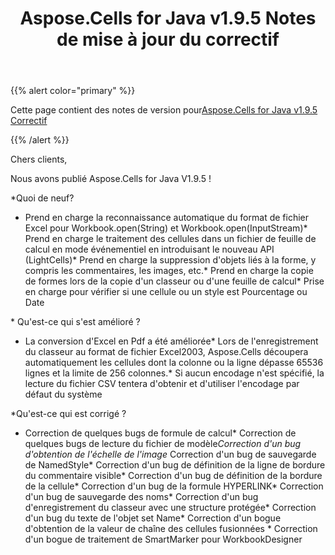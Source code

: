 ﻿---
title: Aspose.Cells for Java v1.9.5 Notes de mise à jour du correctif
type: docs
weight: 10
url: /fr/java/aspose-cells-for-java-v1-9-5-hotfix-release-notes/
---
{{% alert color="primary" %}} 

 Cette page contient des notes de version pour[Aspose.Cells for Java v1.9.5 Correctif](https://downloads.aspose.com/cells/java/new-releases/aspose.cells-for-java-v1.9.5-hotfix/)

{{% /alert %}} 

 Chers clients,

 Nous avons publié Aspose.Cells for Java V1.9.5 !

 *Quoi de neuf?

- Prend en charge la reconnaissance automatique du format de fichier Excel pour Workbook.open(String) et Workbook.open(InputStream)* Prend en charge le traitement des cellules dans un fichier de feuille de calcul en mode événementiel en introduisant le nouveau API (LightCells)* Prend en charge la suppression d'objets liés à la forme, y compris les commentaires, les images, etc.* Prend en charge la copie de formes lors de la copie d'un classeur ou d'une feuille de calcul* Prise en charge pour vérifier si une cellule ou un style est Pourcentage ou Date

 * Qu'est-ce qui s'est amélioré ?

- La conversion d'Excel en Pdf a été améliorée* Lors de l'enregistrement du classeur au format de fichier Excel2003, Aspose.Cells découpera automatiquement les cellules dont la colonne ou la ligne dépasse 65536 lignes et la limite de 256 colonnes.* Si aucun encodage n'est spécifié, la lecture du fichier CSV tentera d'obtenir et d'utiliser l'encodage par défaut du système

 *Qu'est-ce qui est corrigé ?

- Correction de quelques bugs de formule de calcul* Correction de quelques bugs de lecture du fichier de modèle*Correction d'un bug d'obtention de l'échelle de l'image* Correction d'un bug de sauvegarde de NamedStyle* Correction d'un bug de définition de la ligne de bordure du commentaire visible* Correction d'un bug de définition de la bordure de la cellule* Correction d'un bug de la formule HYPERLINK* Correction d'un bug de sauvegarde des noms* Correction d'un bug d'enregistrement du classeur avec une structure protégée* Correction d'un bug du texte de l'objet set Name* Correction d'un bogue d'obtention de la valeur de chaîne des cellules fusionnées * Correction d'un bogue de traitement de SmartMarker pour WorkbookDesigner
